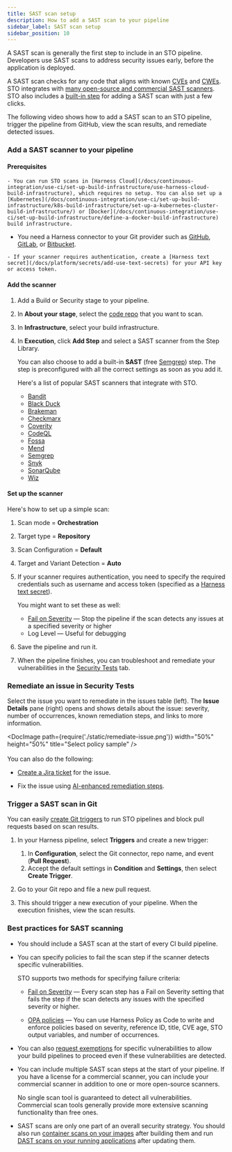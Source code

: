 ```yaml
---
title: SAST scan setup
description: How to add a SAST scan to your pipeline
sidebar_label: SAST scan setup
sidebar_position: 10
---
```


<!-- https://www.harness.io/harness-devops-academy/what-is-static-application-security-testing-sast -->

A SAST scan is generally the first step to include in an STO pipeline. Developers use SAST scans to address security issues early, before the application is deployed.

A SAST scan checks for any code that aligns with known [CVEs](https://cve.mitre.org/) and [CWEs](https://cwe.mitre.org/). STO integrates with [many open-source and commercial SAST scanners](/docs/security-testing-orchestration/sto-techref-category/security-step-settings-reference#code-repo-scanners). STO also includes a [built-in step](/docs/security-testing-orchestration/sto-techref-category/built-in/sast) for adding a SAST scan with just a few clicks.

The following video shows how to add a SAST scan to an STO pipeline, trigger the pipeline from GitHub, view the scan results, and remediate detected issues.

<DocVideo src="https://www.youtube.com/watch?v=qFnS6X4d5Ro" />

### Add a SAST scanner to your pipeline

#### Prerequisites

    - You can run STO scans in [Harness Cloud](/docs/continuous-integration/use-ci/set-up-build-infrastructure/use-harness-cloud-build-infrastructure), which requires no setup. You can also set up a [Kubernetes](/docs/continuous-integration/use-ci/set-up-build-infrastructure/k8s-build-infrastructure/set-up-a-kubernetes-cluster-build-infrastructure/) or [Docker](/docs/continuous-integration/use-ci/set-up-build-infrastructure/define-a-docker-build-infrastructure) build infrastructure.

   - You need a Harness connector to your Git provider such as [GitHub](/docs/platform/connectors/code-repositories/ref-source-repo-provider/git-hub-connector-settings-reference), [GitLab](/docs/platform/connectors/code-repositories/ref-source-repo-provider/git-lab-connector-settings-reference/), or [Bitbucket](/docs/platform/connectors/code-repositories/ref-source-repo-provider/bitbucket-connector-settings-reference).
	
	- If your scanner requires authentication, create a [Harness text secret](/docs/platform/secrets/add-use-text-secrets) for your API key or access token. 

#### Add the scanner

1. Add a Build or Security stage to your pipeline.
2. In **About your stage**, select the [code repo](/docs/continuous-integration/use-ci/codebase-configuration/create-and-configure-a-codebase/) that you want to scan.
3. In **Infrastructure**, select your build infrastructure.
4. In **Execution**, click **Add Step** and select a SAST scanner from the Step Library.

   You can also choose to add a built-in **SAST** (free [Semgrep](/docs/security-testing-orchestration/sto-techref-category/semgrep/semgrep-scanner-reference)) step. The step is preconfigured with all the correct settings as soon as you add it.

   Here's a list of popular SAST scanners that integrate with STO.

   - [Bandit](/docs/security-testing-orchestration/sto-techref-category/bandit-scanner-reference)
   - [Black Duck](/docs/security-testing-orchestration/sto-techref-category/black-duck-hub-scanner-reference)
   - [Brakeman](/docs/security-testing-orchestration/sto-techref-category/brakeman-scanner-reference)
   - [Checkmarx](/docs/security-testing-orchestration/sto-techref-category/checkmarx-scanner-reference)
   - [Coverity](/docs/security-testing-orchestration/sto-techref-category/coverity-scanner-reference)
   - [CodeQL](/docs/security-testing-orchestration/sto-techref-category/codeql-scanner-reference)
   - [Fossa](/docs/security-testing-orchestration/sto-techref-category/fossa-scanner-reference)
   - [Mend](/docs/security-testing-orchestration/sto-techref-category/mend-scanner-reference)
   - [Semgrep](/docs/security-testing-orchestration/sto-techref-category/semgrep/semgrep-scanner-reference)
   - [Snyk](/docs/security-testing-orchestration/sto-techref-category/snyk/snyk-scanner-reference)
   - [SonarQube](/docs/security-testing-orchestration/sto-techref-category/sonarqube-sonar-scanner-reference)
   - [Wiz](/docs/security-testing-orchestration/sto-techref-category/wiz/repo-scans-with-wiz)

#### Set up the scanner

Here's how to set up a simple scan:

1. Scan mode = **Orchestration**
2. Target type = **Repository**
3. Scan Configuration = **Default**
4. Target and Variant Detection = **Auto**
5. If your scanner requires authentication, you need to specify the required credentials such as username and access token (specified as a [Harness text secret](/docs/platform/secrets/add-use-text-secrets)).

   You might want to set these as well:

    - [Fail on Severity](/docs/security-testing-orchestration/get-started/key-concepts/fail-pipelines-by-severity) — Stop the pipeline if the scan detects any issues at a specified severity or higher
    - Log Level — Useful for debugging

4. Save the pipeline and run it.

5. When the pipeline finishes, you can troubleshoot and remediate your vulnerabilities in the [Security Tests](/docs/security-testing-orchestration/dashboards/view-scan-results) tab.

### Remediate an issue in Security Tests

Select the issue you want to remediate in the issues table (left). The **Issue Details** pane (right) opens and shows details about the issue: severity, number of occurrences, known remediation steps, and links to more information.

<DocImage path={require('./static/remediate-issue.png')} width="50%" height="50%" title="Select policy sample" />
<br/>
<br/>
You can also do the following:

   - [Create a Jira ticket](/docs/security-testing-orchestration/jira-integrations) for the issue.

   - Fix the issue using [AI-enhanced remediation steps](/docs/security-testing-orchestration/remediations/ai-based-remediations).

### Trigger a SAST scan in Git 

You can easily [create Git triggers](/docs/security-testing-orchestration/use-sto/stop-builds-based-on-scan-results/github-triggers) to run STO pipelines and block pull requests based on scan results. 

1. In your Harness pipeline, select **Triggers** and create a new trigger: 

   1. In **Configuration**, select the Git connector, repo name, and event (**Pull Request**).
   2. Accept the default settings in **Condition** and **Settings**, then select **Create Trigger**. 

2. Go to your Git repo and file a new pull request. 

3. This should trigger a new execution of your pipeline. When the execution finishes, view the scan results. 

### Best practices for SAST scanning

- You should include a SAST scan at the start of every CI build pipeline. 

- You can specify policies to fail the scan step if the scanner detects specific vulnerabilities. 

   STO supports two methods for specifying failure criteria: 

    - [Fail on Severity](/docs/security-testing-orchestration/get-started/key-concepts/fail-pipelines-by-severity) — Every scan step has a Fail on Severity setting that fails the step if the scan detects any issues with the specified severity or higher. 

    - [OPA policies](/docs/security-testing-orchestration/policies/create-opa-policies) — You can use Harness Policy as Code to write and enforce policies based on severity, reference ID, title, CVE age, STO output variables, and number of occurrences.

- You can also [request exemptions](/docs/security-testing-orchestration/exemptions/exemption-workflows) for specific vulnerabilities to allow your build pipelines to proceed even if these vulnerabilities are detected.

- You can include multiple SAST scan steps at the start of your pipeline. If you have a license for a commercial scanner, you can include your commercial scanner in addition to one or more open-source scanners.

   No single scan tool is guaranteed to detect all vulnerabilities. Commercial scan tools generally provide more extensive scanning functionality than free ones. 

- SAST scans are only one part of an overall security strategy. You should also run [container scans on your images](/docs/security-testing-orchestration/sto-techref-category/security-step-settings-reference#artifact-scanners) after building them and run [DAST scans on your running applications](/docs/security-testing-orchestration/sto-techref-category/security-step-settings-reference#artifact-scanners) after updating them. 

 




<!-- ### Benefits

Here are some significant benefits of including SAST scans in your Harness pipelines:

- SAST scans enable developers to address security issues at the earliest stage of development.

- SAST scans enable you to analyze the source code, bytecode, or compiled version of an application without running it.

- SAST scans promote secure coding practices and foster a security-conscious mindset among developers.

- SAST scans are critical for helping organizations meet government regulations and industry standards for secure coding practices and application security. Addressing security scans early ensures trust among customers, partners, and stakeholders.

- SAST scans can analyze complex codebases and detect even the most obscure vulnerabilities.

- SAST scans can detect a wide range of security issues. Here are just a few common examples:

  - [cross-site scripting (XSS) vulnerabilities](https://cwe.mitre.org/data/definitions/79.html)
  - [SQL injection flaws](https://cwe.mitre.org/data/definitions/89.html)
  - [buffer overflows](https://cwe.mitre.org/data/definitions/119.html)
  - [risky cryptographic algorithms](https://cwe.mitre.org/data/definitions/327.html)

-->